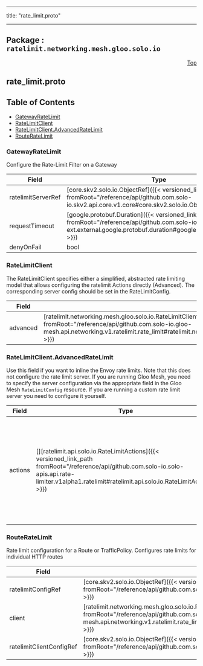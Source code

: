 
---

title: "rate_limit.proto"

---

## Package : `ratelimit.networking.mesh.gloo.solo.io`



<a name="top"></a>

<a name="API Reference for rate_limit.proto"></a>
<p align="right"><a href="#top">Top</a></p>

## rate_limit.proto


## Table of Contents
  - [GatewayRateLimit](#ratelimit.networking.mesh.gloo.solo.io.GatewayRateLimit)
  - [RateLimitClient](#ratelimit.networking.mesh.gloo.solo.io.RateLimitClient)
  - [RateLimitClient.AdvancedRateLimit](#ratelimit.networking.mesh.gloo.solo.io.RateLimitClient.AdvancedRateLimit)
  - [RouteRateLimit](#ratelimit.networking.mesh.gloo.solo.io.RouteRateLimit)







<a name="ratelimit.networking.mesh.gloo.solo.io.GatewayRateLimit"></a>

### GatewayRateLimit
Configure the Rate-Limit Filter on a Gateway


| Field | Type | Label | Description |
| ----- | ---- | ----- | ----------- |
| ratelimitServerRef | [core.skv2.solo.io.ObjectRef]({{< versioned_link_path fromRoot="/reference/api/github.com.solo-io.skv2.api.core.v1.core#core.skv2.solo.io.ObjectRef" >}}) |  |  |
  | requestTimeout | [google.protobuf.Duration]({{< versioned_link_path fromRoot="/reference/api/github.com.solo-io.protoc-gen-ext.external.google.protobuf.duration#google.protobuf.Duration" >}}) |  |  |
  | denyOnFail | bool |  |  |
  





<a name="ratelimit.networking.mesh.gloo.solo.io.RateLimitClient"></a>

### RateLimitClient
The RateLimitClient specifies either a simplified, abstracted rate limiting model that allows configuring the ratelimit Actions directly (Advanced). The corresponding server config should be set in the RateLimitConfig.


| Field | Type | Label | Description |
| ----- | ---- | ----- | ----------- |
| advanced | [ratelimit.networking.mesh.gloo.solo.io.RateLimitClient.AdvancedRateLimit]({{< versioned_link_path fromRoot="/reference/api/github.com.solo-io.gloo-mesh.api.networking.v1.ratelimit.rate_limit#ratelimit.networking.mesh.gloo.solo.io.RateLimitClient.AdvancedRateLimit" >}}) |  |  |
  





<a name="ratelimit.networking.mesh.gloo.solo.io.RateLimitClient.AdvancedRateLimit"></a>

### RateLimitClient.AdvancedRateLimit
Use this field if you want to inline the Envoy rate limits. Note that this does not configure the rate limit server. If you are running Gloo Mesh, you need to specify the server configuration via the appropriate field in the Gloo Mesh `RateLimitConfig` resource. If you are running a custom rate limit server you need to configure it yourself.


| Field | Type | Label | Description |
| ----- | ---- | ----- | ----------- |
| actions | [][ratelimit.api.solo.io.RateLimitActions]({{< versioned_link_path fromRoot="/reference/api/github.com.solo-io.solo-apis.api.rate-limiter.v1alpha1.ratelimit#ratelimit.api.solo.io.RateLimitActions" >}}) | repeated | Actions specify how the client (Envoy) will compose the descriptors that will be sent to the server to make a rate limiting decision. |
  





<a name="ratelimit.networking.mesh.gloo.solo.io.RouteRateLimit"></a>

### RouteRateLimit
Rate limit configuration for a Route or TrafficPolicy. Configures rate limits for individual HTTP routes


| Field | Type | Label | Description |
| ----- | ---- | ----- | ----------- |
| ratelimitConfigRef | [core.skv2.solo.io.ObjectRef]({{< versioned_link_path fromRoot="/reference/api/github.com.solo-io.skv2.api.core.v1.core#core.skv2.solo.io.ObjectRef" >}}) |  | RateLimitConfig ref |
  | client | [ratelimit.networking.mesh.gloo.solo.io.RateLimitClient]({{< versioned_link_path fromRoot="/reference/api/github.com.solo-io.gloo-mesh.api.networking.v1.ratelimit.rate_limit#ratelimit.networking.mesh.gloo.solo.io.RateLimitClient" >}}) |  |  |
  | ratelimitClientConfigRef | [core.skv2.solo.io.ObjectRef]({{< versioned_link_path fromRoot="/reference/api/github.com.solo-io.skv2.api.core.v1.core#core.skv2.solo.io.ObjectRef" >}}) |  |  |
  




 <!-- end messages -->

 <!-- end enums -->

 <!-- end HasExtensions -->

 <!-- end services -->


